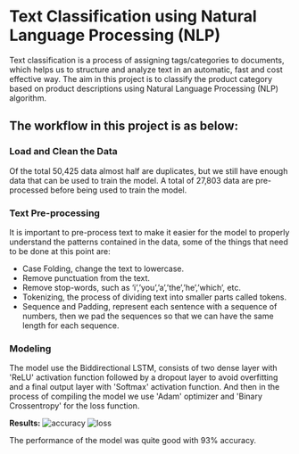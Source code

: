# Text Classification using Natural Language Processing (NLP)

Text classification is a process of assigning tags/categories to documents, which helps us to structure and analyze text in an automatic, fast and cost effective way.
The aim in this project is to classify the product category based on product descriptions using Natural Language Processing (NLP) algorithm.

## The workflow in this project is as below:
### Load and Clean the Data
Of the total 50,425 data almost half are duplicates, but we still have enough data that can be used to train the model. 
A total of 27,803 data are pre-processed before being used to train the model. 

### Text Pre-processing
It is important to pre-process text to make it easier for the model to properly understand the patterns contained in the data, some of the things that need to be done at this point are:
- Case Folding, change the text to lowercase.
- Remove punctuation from the text.
- Remove stop-words, such as ‘i’,’you’,’a’,’the’,’he’,’which’, etc.
- Tokenizing, the process of dividing text into smaller parts called tokens.
- Sequence and Padding, represent each sentence with a sequence of numbers, then we pad the sequences so that we can have the same length for each sequence.

### Modeling
The model use the Biddirectional LSTM, consists of two dense layer with 'ReLU' activation function followed by a dropout layer to avoid overfitting and a final output layer with 'Softmax' activation function. 
And then in the process of compiling the model we use 'Adam' optimizer and 'Binary Crossentropy' for the loss function.

**Results:**
![accuracy](https://github.com/user-attachments/assets/08aa27a9-3c66-40b7-b445-65976bea007e)
![loss](https://github.com/user-attachments/assets/f4e0d179-f78f-4caa-b753-fc5fe7792e8f)

The performance of the model was quite good with 93% accuracy.
